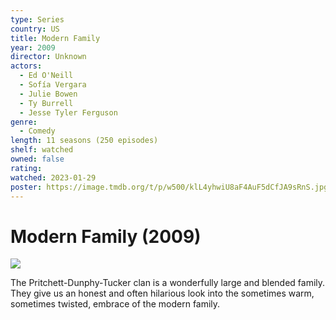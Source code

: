 ```yaml
---
type: Series
country: US
title: Modern Family
year: 2009
director: Unknown
actors:
  - Ed O'Neill
  - Sofía Vergara
  - Julie Bowen
  - Ty Burrell
  - Jesse Tyler Ferguson
genre:
  - Comedy
length: 11 seasons (250 episodes)
shelf: watched
owned: false
rating:
watched: 2023-01-29
poster: https://image.tmdb.org/t/p/w500/klL4yhwiU8aF4AuF5dCfJA9sRnS.jpg
---
```


# Modern Family (2009)

![](https://image.tmdb.org/t/p/w500/klL4yhwiU8aF4AuF5dCfJA9sRnS.jpg)

The Pritchett-Dunphy-Tucker clan is a wonderfully large and blended family. They give us an honest and often hilarious look into the sometimes warm, sometimes twisted, embrace of the modern family.